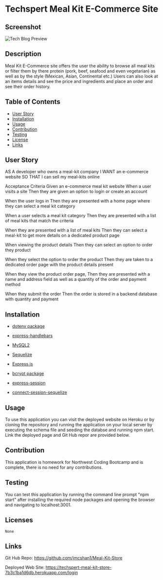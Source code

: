 # Techspert Meal Kit E-Commerce Site


## Screenshot
![Tech Blog Preview](/assets/Home-Page-SC.PNG)

## Description
Meal Kit E-Commerce site offers the user the ability to browse all meal kits or filter them by there protein (pork, beef, seafood and even vegetarian) as well as by the style (Mexican, Asian, Continental etc.) Users can also look at an items details and see the price and ingredients and place an order and see their order history.

## Table of Contents
  - [User Story](#user-story)
  - [Installation](#installation)
  - [Usage](#usage)
  - [Contribution](#contribution)
  - [Testing](#testing)
  - [License](#license)
  - [Links](#Links)

## User Story

AS A developer who owns a meal-kit company
I WANT an e-commerce website
SO THAT I can sell my meal-kits online

Acceptance Criteria
Given an e-commerce meal kit website
When a user visits a site
Then they are given an option to login or create an account

When the user logs in
Then they are presented with a home page where they can select a meal kit category

When a user selects a meal kit category
Then they are presented with a list of meal kits that match the criteria

When they are presented with a list of meal kits
Then they can select a meal-kit to get more details on a dedicated product page

When viewing the product details
Then they can select an option to order they product

When they select the option to order the product
Then they are taken to a dedicated order page with the product details present

When they view the product order page,
Then they are presented with a name and address field as well as a quantity of the order and payment method

When they submit the order
Then the order is stored in a backend database with quantity and payment

## Installation

- [dotenv package](https://www.npmjs.com/package/dotenv) 

- [express-handlebars](https://www.npmjs.com/package/express-handlebars)

- [MySQL2](https://www.npmjs.com/package/mysql2)

- [Sequelize](https://www.npmjs.com/package/sequelize)

- [Express.js](https://www.npmjs.com/package/express)

- [bcrypt package](https://www.npmjs.com/package/bcrypt)  

- [express-session](https://www.npmjs.com/package/express-session)  

- [connect-session-sequelize](https://www.npmjs.com/package/connect-session-sequelize) 

## Usage
To use this application you can visit the deployed website on Heroku or by cloning the repository and running the application on your local server by executing the schema file and seeding the databse and running npm start. Link the deployed page and Git Hub repor are provided below.

## Contribution
This application is homework for Northwest Coding Bootcamp and is complete, there is no need for any contributions.

## Testing
You can test this application  by running the command line prompt "npm start" after installing the required node packages and opening the browser and navigating to localhost:3001.

## Licenses
    None
    
## Links
Git Hub Repo: https://github.com/jmcshan1/Meal-Kit-Store 

Deployed Web Site: https://techspert-meal-kit-store-7b3c1ba1d6db.herokuapp.com/login